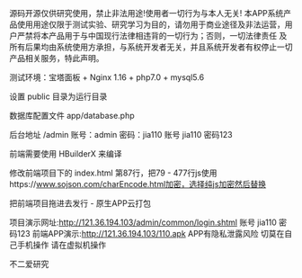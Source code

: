 源码开源仅供研究使用，禁止非法用途!使用者一切行为与本人无关!
本APP系统产品使用用途仅限于测试实验、研究学习为目的，请勿用于商业途径及非法运营，用户严禁将本产品用于与中国现行法律相违背的一切行为；否则，一切法律责任 及 所有后果均由系统使用方承担，与系统开发者无关，并且系统开发者有权停止一切产品相关服务，特此声明。

测试环境：宝塔面板 + Nginx 1.16 + php7.0 + mysql5.6

设置 public 目录为运行目录

数据库配置文件 app/database.php

后台地址 /admin  账号：admin   密码：jia110
账号 jia110 密码123

前端需要使用 HBuilderX 来编译  

修改前端项目下的 index.html 第87行，把79 - 477行js使用https://www.sojson.com/charEncode.html加密，选择纯js加密然后替换

把前端项目拖进去发行 - 原生APP云打包

项目演示网址:http://121.36.194.103/admin/common/login.shtml
账号 jia110 密码123
前端APP演示:http://121.36.194.103/110.apk
APP有隐私泄露风险 切莫在自己手机操作 请在虚拟机操作

不二爱研究
